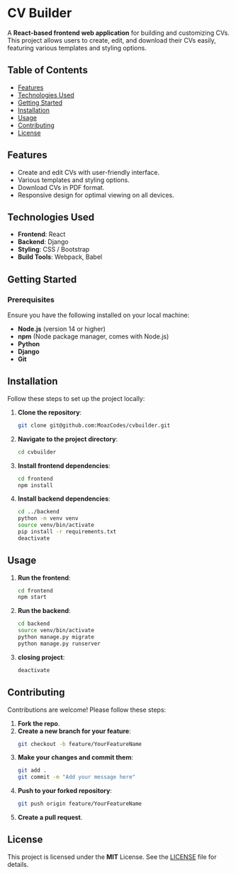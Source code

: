 # CV Builder

A **React-based frontend web application** for building and customizing CVs. This project allows users to create, edit, and download their CVs easily, featuring various templates and styling options.

## Table of Contents
- [Features](#features)
- [Technologies Used](#technologies-used)
- [Getting Started](#getting-started)
- [Installation](#installation)
- [Usage](#usage)
- [Contributing](#contributing)
- [License](#license)

## Features
- Create and edit CVs with user-friendly interface.
- Various templates and styling options.
- Download CVs in PDF format.
- Responsive design for optimal viewing on all devices.

## Technologies Used
- **Frontend**: React
- **Backend**: Django 
- **Styling**: CSS / Bootstrap
- **Build Tools**: Webpack, Babel

## Getting Started

### Prerequisites
Ensure you have the following installed on your local machine:
- **Node.js** (version 14 or higher)
- **npm** (Node package manager, comes with Node.js)
- **Python** 
- **Django** 
- **Git** 

## Installation
Follow these steps to set up the project locally:

1. **Clone the repository**:
   ```bash
   git clone git@github.com:MoazCodes/cvbuilder.git
   ```
2. **Navigate to the project directory**:
   ```bash
   cd cvbuilder
   ```
3. **Install frontend dependencies**:
    ```bash
    cd frontend
    npm install
    ```
4. **Install backend dependencies**:
    ```bash
    cd ../backend
    python -m venv venv
    source venv/bin/activate
    pip install -r requirements.txt
    deactivate
    ```

## Usage
1. **Run the frontend**:
    ```bash
    cd frontend
    npm start
    ```
2. **Run the backend**:
    ```bash
    cd backend
    source venv/bin/activate
    python manage.py migrate
    python manage.py runserver
    ```
3. **closing project**:
    ```bash
    deactivate
    ```

## Contributing
Contributions are welcome! Please follow these steps:
1. **Fork the repo**.
2. **Create a new branch for your feature**:
    ```bash
    git checkout -b feature/YourFeatureName
    ```
3. **Make your changes and commit them**:
    ```bash
    git add .
    git commit -m "Add your message here"
    ```
4. **Push to your forked repository**:
    ```bash
    git push origin feature/YourFeatureName
    ```
5. **Create a pull request**.

## License
This project is licensed under the **MIT** License. See the [LICENSE](https://opensource.org/license/mit) file for details.
